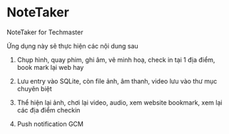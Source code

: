 # NoteTaker
NoteTaker for Techmaster

Ứng dụng này sẽ thực hiện các nội dung sau

1. Chụp hình, quay phim, ghi âm, vẽ minh hoạ, check in tại 1 địa điểm, book mark lại web hay

2. Lưu entry vào SQLite, còn file ảnh, âm thanh, video lưu vào thư mục chuyên biệt

3. Thể hiện lại ảnh, chơi lại video, audio, xem website bookmark, xem lại các địa điểm checkin

4. Push notification GCM
